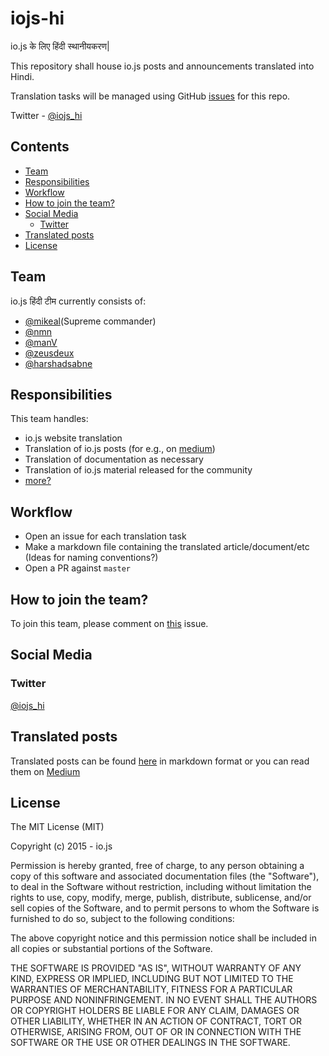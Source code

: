 iojs-hi
=======
io.js के लिए हिंदी स्थानीयकरण|

This repository shall house io.js posts and announcements translated into Hindi.

Translation tasks will be managed using GitHub [issues](https://github.com/iojs/iojs-hi/issues) for this repo.

Twitter - [@iojs_hi](https://twitter.com/iojs_hi)

## Contents

- [Team](#team)
- [Responsibilities](#responsibilities)
- [Workflow](#workflow)
- [How to join the team?](#how-to-join-the-team)
- [Social Media](#social-media)
    + [Twitter](#twitter)
- [Translated posts](#translated-posts)
- [License](#license)

## Team

io.js हिंदी टीम currently consists of:

- [@mikeal](https://github.com/mikeal)(Supreme commander)
- [@nmn](https://github.com/nmn)
- [@manV](https://github.com/manV)
- [@zeusdeux](https://github.com/zeusdeux)
- [@harshadsabne](https://github.com/harshadsabne)

## Responsibilities

This team handles:

- io.js website translation
- Translation of io.js posts (for e.g., on [medium](https://medium.com/@iojs))
- Translation of documentation as necessary
- Translation of io.js material released for the community
- [more?](https://github.com/iojs/iojs-hi/issues/3)

## Workflow

- Open an issue for each translation task
- Make a markdown file containing the translated article/document/etc (Ideas for naming conventions?)
- Open a PR against `master`

## How to join the team?

To join this team, please comment on [this](https://github.com/iojs/iojs-hi/issues/2) issue.

## Social Media

### Twitter

[@iojs_hi](https://twitter.com/iojs_hi)

## Translated posts

Translated posts can be found [here](https://github.com/iojs/iojs-hi/tree/master/weekly) in markdown format or you can read them on [Medium](https://medium.com/@iojs_hi)

## License

The MIT License (MIT)

Copyright (c) 2015 - io.js

Permission is hereby granted, free of charge, to any person obtaining a copy
of this software and associated documentation files (the "Software"), to deal
in the Software without restriction, including without limitation the rights
to use, copy, modify, merge, publish, distribute, sublicense, and/or sell
copies of the Software, and to permit persons to whom the Software is
furnished to do so, subject to the following conditions:

The above copyright notice and this permission notice shall be included in
all copies or substantial portions of the Software.

THE SOFTWARE IS PROVIDED "AS IS", WITHOUT WARRANTY OF ANY KIND, EXPRESS OR
IMPLIED, INCLUDING BUT NOT LIMITED TO THE WARRANTIES OF MERCHANTABILITY,
FITNESS FOR A PARTICULAR PURPOSE AND NONINFRINGEMENT. IN NO EVENT SHALL THE
AUTHORS OR COPYRIGHT HOLDERS BE LIABLE FOR ANY CLAIM, DAMAGES OR OTHER
LIABILITY, WHETHER IN AN ACTION OF CONTRACT, TORT OR OTHERWISE, ARISING FROM,
OUT OF OR IN CONNECTION WITH THE SOFTWARE OR THE USE OR OTHER DEALINGS IN
THE SOFTWARE.
